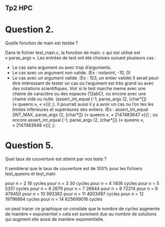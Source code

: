 ## Tp2 HPC

# Question 2. 


Quelle fonction de main est testée ?

Dans le fichier test_main.c, la fonction de main. c qui est utilisé est « parse_args ». Les entrées de test ont été choisies suivant plusieurs cas :
- Le cas sans argument ou avec trop d’arguments.
- Le cas avec un argument non valide. (Ex : notanint, -10, 0)
- Le cas avec un argument valide. (Ex : 153, un entier valide)
Il serait peut-être intéressant de tester un cas où l’argument est très grand ou avec des notations scientifiques. Voir si le test marche meme avec une chaine de caractère ou des espaces (12abC), ou encore avec une chaine vide ou nulle. (assert_int_equal [-1, parse_args (2, (char*[]) {« queens », « »})] ;). Il pourrait aussi il y a avoir un cas ou l’on tes les limites inférieures et supérieures des entiers. (Ex : assert_int_equal [INT_MAX, parse_args (2, (char*[]) {« queens », « 2147483647 »})] ; ou encore assert_int_equal [-1, parse_args (2, (char*[]) {« queens », « 2147483648 »})] ;).

# Question 5.

Quel taux de couverture est atteint par nos tests ?

Il semblerai que le taux de couverture est de 100% pour les fichiers test_queens et test_main 


pour n = 2  18 cycles 
pour n = 3  30 cycles
pour n = 4  1406 cycles
pour n = 5  5351 cycles
pour n = 6  2679 
pour n = 7  26644
pour n = 8  72214 
pour n = 9  479450
pour n = 10 993382
pour n = 11 4003497 cycles
pour n = 12 19796884 cycles
pour n = 14 625699016 cycles

on peut tracer ce graphique on constate que le nombre de cycles augmente de manière « exponientiel » cela est surement due au nombre de solutions qui augment elle aussi de manière exponentielle.
